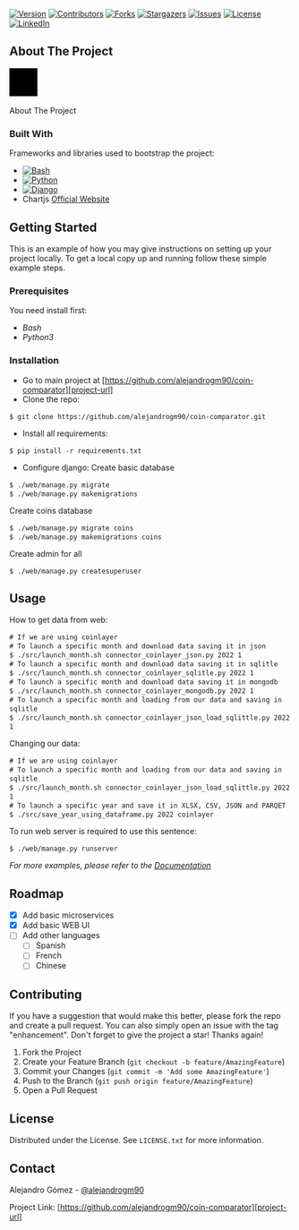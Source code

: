 [![Version][version-shield]][version-url]
[![Contributors][contributors-shield]][contributors-url]
[![Forks][forks-shield]][forks-url]
[![Stargazers][stars-shield]][stars-url]
[![Issues][issues-shield]][issues-url]
[![License][license-shield]][license-url]
[![LinkedIn][linkedin-shield]][linkedin-url]

## About The Project

[![Product Name Screen Shot][product-screenshot]](https://github.com/alejandrogm90/coin-comparator)

About The Project

### Built With

Frameworks and libraries used to bootstrap the project:

* [![Bash][bash-shield]][bash-url]
* [![Python][python-shield]][python-url]
* [![Django][django-shield]][django-url]
* Chartjs [Official Website](https://www.chartjs.org/)

## Getting Started

This is an example of how you may give instructions on setting up your project locally.
To get a local copy up and running follow these simple example steps.

### Prerequisites

You need install first:

* _Bash_
* _Python3_

### Installation

- Go to main project at [https://github.com/alejandrogm90/coin-comparator][project-url]
- Clone the repo:
```shell
$ git clone https://github.com/alejandrogm90/coin-comparator.git
```

- Install all requirements:
```shell
$ pip install -r requirements.txt
```

- Configure django:
Create basic database
```shell
$ ./web/manage.py migrate
$ ./web/manage.py makemigrations
```
Create coins database
```shell
$ ./web/manage.py migrate coins
$ ./web/manage.py makemigrations coins
```
Create admin for all
```shell
$ ./web/manage.py createsuperuser
```


## Usage
How to get data from web:
```shell
# If we are using coinlayer
# To launch a specific month and download data saving it in json
$ ./src/launch_month.sh connector_coinlayer_json.py 2022 1
# To launch a specific month and download data saving it in sqlitle
$ ./src/launch_month.sh connector_coinlayer_sqlitle.py 2022 1
# To launch a specific month and download data saving it in mongodb
$ ./src/launch_month.sh connector_coinlayer_mongodb.py 2022 1
# To launch a specific month and loading from our data and saving in sqlitle
$ ./src/launch_month.sh connector_coinlayer_json_load_sqlittle.py 2022 1
```

Changing our data:
```shell
# If we are using coinlayer
# To launch a specific month and loading from our data and saving in sqlitle
$ ./src/launch_month.sh connector_coinlayer_json_load_sqlittle.py 2022 1
# To launch a specific year and save it in XLSX, CSV, JSON and PARQET
$ ./src/save_year_using_dataframe.py 2022 coinlayer
```

To run web server is required to use this sentence: 
```shell
$ ./web/manage.py runserver
```

_For more examples, please refer to the [Documentation][project-url]_

## Roadmap

- [X] Add basic microservices
- [X] Add basic WEB UI
- [ ] Add other languages
    - [ ] Spanish
    - [ ] French
    - [ ] Chinese

## Contributing

If you have a suggestion that would make this better, please fork the repo and create a pull request. You can also
simply open an issue with the tag "enhancement".
Don't forget to give the project a star! Thanks again!

1. Fork the Project
2. Create your Feature Branch (`git checkout -b feature/AmazingFeature`)
3. Commit your Changes (`git commit -m 'Add some AmazingFeature'`)
4. Push to the Branch (`git push origin feature/AmazingFeature`)
5. Open a Pull Request

## License

Distributed under the License. See `LICENSE.txt` for more information.

## Contact

Alejandro Gómez - [@alejandrogm90](https://github.com/alejandrogm90)

Project Link: [https://github.com/alejandrogm90/coin-comparator][project-url]

<!-- 
pip freeze > requirements.txt 
pipreqs --force

# Test
python3 -m pip install coverage
python3 -m unittest discover

# Coverage

-->

[product-screenshot]: config/logo.png

[version-shield]: https://img.shields.io/badge/version-0.1.0-blue?style=for-the-badge
[bash-shield]: https://img.shields.io/badge/bash-000000?style=for-the-badge&logo=gnubash&logoColor=white
[python-shield]: https://img.shields.io/badge/python-000000?style=for-the-badge&logo=python&logoColor=white
[django-shield]: https://img.shields.io/badge/django-000000?style=for-the-badge&logo=django&logoColor=white
[contributors-shield]: https://img.shields.io/github/contributors/alejandrogm90/coin-comparator.svg?style=for-the-badge
[forks-shield]: https://img.shields.io/github/forks/alejandrogm90/coin-comparator.svg?style=for-the-badge
[stars-shield]: https://img.shields.io/github/stars/alejandrogm90/coin-comparator.svg?style=for-the-badge
[issues-shield]: https://img.shields.io/github/issues/alejandrogm90/coin-comparator.svg?style=for-the-badge
[license-shield]: https://img.shields.io/github/license/alejandrogm90/coin-comparator.svg?style=for-the-badge
[linkedin-shield]: https://img.shields.io/badge/-LinkedIn-black.svg?style=for-the-badge&logo=linkedin&colorB=555

[version-url]: https://github.com/alejandrogm90/coin-comparator/
[bash-url]: https://www.gnu.org/software/bash/
[python-url]: https://www.python.org/
[django-url]: https://www.djangoproject.com/
[contributors-url]: https://github.com/alejandrogm90/coin-comparator/graphs/contributors
[forks-url]: https://github.com/alejandrogm90/coin-comparator/network/members
[stars-url]: https://github.com/alejandrogm90/coin-comparator/stargazers
[issues-url]: https://github.com/alejandrogm90/coin-comparator/issues
[license-url]: https://github.com/alejandrogm90/coin-comparator/blob/master/LICENSE.txt
[linkedin-url]: https://www.linkedin.com/in/alejandro-g-762869129/
[project-url]: https://github.com/alejandrogm90/coin-comparator
